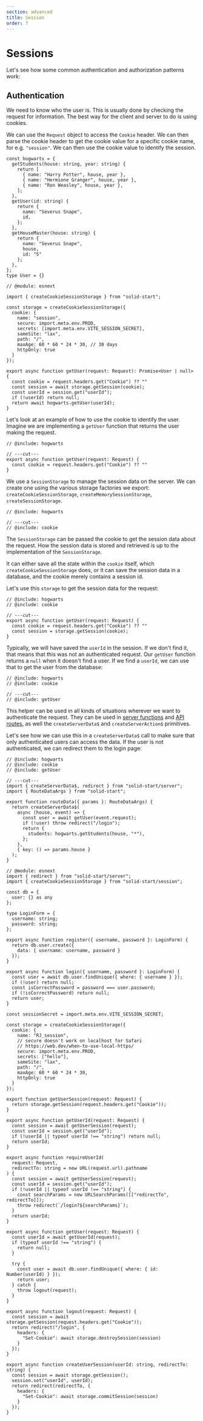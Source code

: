 ```yaml
---
section: advanced
title: Session
order: 7
---
```


# Sessions

Let's see how some common authentication and authorization patterns work:

## Authentication

We need to know who the user is. This is usually done by checking the request for information. The best way for the client and server to do is using cookies.

We can use the `Request` object to access the `Cookie` header. We can then parse the cookie header to get the cookie value for a specific cookie name, for e.g. `"session"`. We can then use the cookie value to identify the session.

```twoslash include hogwarts
const hogwarts = {
  getStudents(house: string, year: string) {
    return [
      { name: "Harry Potter", house, year },
      { name: "Hermione Granger", house, year },
      { name: "Ron Weasley", house, year },
    ];
  },
  getUser(id: string) {
    return {
      name: "Severus Snape",
      id,
    };
  },
  getHouseMaster(house: string) {
    return {
      name: "Severus Snape",
      house,
      id: "5"
    };
  },
};
type User = {}
```

```twoslash include cookie
// @module: esnext

import { createCookieSessionStorage } from "solid-start";

const storage = createCookieSessionStorage({
  cookie: {
    name: "session",
    secure: import.meta.env.PROD,
    secrets: [import.meta.env.VITE_SESSION_SECRET],
    sameSite: "lax",
    path: "/",
    maxAge: 60 * 60 * 24 * 30, // 30 days
    httpOnly: true
  }
});
```

```twoslash include getUser
export async function getUser(request: Request): Promise<User | null> {
  const cookie = request.headers.get("Cookie") ?? ""
  const session = await storage.getSession(cookie);
  const userId = session.get("userId");
  if (!userId) return null;
  return await hogwarts.getUser(userId);
}
```

Let's look at an example of how to use the cookie to identify the user. Imagine we are implementing a `getUser` function that returns the user making the request.

```tsx twoslash {6} filename="/lib/session.ts"
// @include: hogwarts

// ---cut---
export async function getUser(request: Request) {
  const cookie = request.headers.get("Cookie") ?? ""
}
```

We use a `SessionStorage` to manage the session data on the server. We can create one using the various storage factories we export: `createCookieSessionStorage`, `createMemorySessionStorage`, `createSessionStorage`.

```tsx twoslash filename="/lib/session.ts"
// @include: hogwarts

// ---cut---
// @include: cookie
```

The `SessionStorage` can be passed the cookie to get the session data about the request. How the session data is stored and retrieved is up to the implementation of the `SessionStorage`.

It can either save all the state within the `cookie` itself, which `createCookieSessionStorage` does, or it can save the session data in a database, and the cookie merely contains a session id.

Let's use this `storage` to get the session data for the request:

```tsx twoslash {3} filename="/lib/session.ts"
// @include: hogwarts
// @include: cookie

// ---cut---
export async function getUser(request: Request) {
  const cookie = request.headers.get("Cookie") ?? ""
  const session = storage.getSession(cookie);
}
```

Typically, we will have saved the `userId` in the session. If we don't find it, that means that this was not an authenticated request. Our `getUser` function returns a `null` when it doesn't find a user. If we find a `userId`, we can use that to get the user from the database:

```tsx twoslash {4-6} filename="/lib/session.ts"
// @include: hogwarts
// @include: cookie

// ---cut---
// @include: getUser
```

This helper can be used in all kinds of situations wherever we want to authenticate the request. They can be used in [server functions][serverfunctions] and [API routes][apiroutes], as well the `createServerData$` and `createServerAction$` primitives.

Let's see how we can use this in a `createServerData$` call to make sure that only authenticated users can access the data. If the user is not authenticated, we can redirect them to the login page:

```tsx twoslash {7-8} filename="/routes/api/[house]/admin.ts"
// @include: hogwarts
// @include: cookie
// @include: getUser

// ---cut---
import { createServerData$, redirect } from "solid-start/server";
import { RouteDataArgs } from "solid-start";

export function routeData({ params }: RouteDataArgs) {
  return createServerData$(
    async (house, event) => {
      const user = await getUser(event.request);
      if (!user) throw redirect("/login");
      return {
        students: hogwarts.getStudents(house, "*"),
      };
    },
    { key: () => params.house }
  );
}
```

```tsx twoslash filename="/routes/session.server.ts"
// @module: esnext
import { redirect } from "solid-start/server";
import { createCookieSessionStorage } from "solid-start/session";

const db = {
  user: {} as any
};

type LoginForm = {
  username: string;
  password: string;
};

export async function register({ username, password }: LoginForm) {
  return db.user.create({
    data: { username: username, password }
  });
}

export async function login({ username, password }: LoginForm) {
  const user = await db.user.findUnique({ where: { username } });
  if (!user) return null;
  const isCorrectPassword = password === user.password;
  if (!isCorrectPassword) return null;
  return user;
}

const sessionSecret = import.meta.env.VITE_SESSION_SECRET;

const storage = createCookieSessionStorage({
  cookie: {
    name: "RJ_session",
    // secure doesn't work on localhost for Safari
    // https://web.dev/when-to-use-local-https/
    secure: import.meta.env.PROD,
    secrets: ["hello"],
    sameSite: "lax",
    path: "/",
    maxAge: 60 * 60 * 24 * 30,
    httpOnly: true
  }
});

export function getUserSession(request: Request) {
  return storage.getSession(request.headers.get("Cookie"));
}

export async function getUserId(request: Request) {
  const session = await getUserSession(request);
  const userId = session.get("userId");
  if (!userId || typeof userId !== "string") return null;
  return userId;
}

export async function requireUserId(
  request: Request,
  redirectTo: string = new URL(request.url).pathname
) {
  const session = await getUserSession(request);
  const userId = session.get("userId");
  if (!userId || typeof userId !== "string") {
    const searchParams = new URLSearchParams([["redirectTo", redirectTo]]);
    throw redirect(`/login?${searchParams}`);
  }
  return userId;
}

export async function getUser(request: Request) {
  const userId = await getUserId(request);
  if (typeof userId !== "string") {
    return null;
  }

  try {
    const user = await db.user.findUnique({ where: { id: Number(userId) } });
    return user;
  } catch {
    throw logout(request);
  }
}

export async function logout(request: Request) {
  const session = await storage.getSession(request.headers.get("Cookie"));
  return redirect("/login", {
    headers: {
      "Set-Cookie": await storage.destroySession(session)
    }
  });
}

export async function createUserSession(userId: string, redirectTo: string) {
  const session = await storage.getSession();
  session.set("userId", userId);
  return redirect(redirectTo, {
    headers: {
      "Set-Cookie": await storage.commitSession(session)
    }
  });
}
```

[serverfunctions]: /docs/server-functions
[apiroutes]: /docs/api-routes

